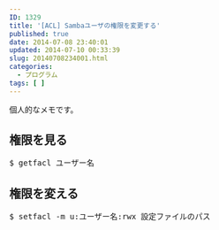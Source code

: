 ```yaml
---
ID: 1329
title: '[ACL] Sambaユーザの権限を変更する'
published: true
date: 2014-07-08 23:40:01
updated: 2014-07-10 00:33:39
slug: 20140708234001.html
categories:
  - プログラム
tags: [ ]
---
```

個人的なメモです。
<!--more-->
<h2>権限を見る</h2>
<pre class="prettyprint">$ getfacl ユーザー名</pre>

<h2>権限を変える</h2>
<pre class="prettyprint">$ setfacl -m u:ユーザー名:rwx 設定ファイルのパス</pre>